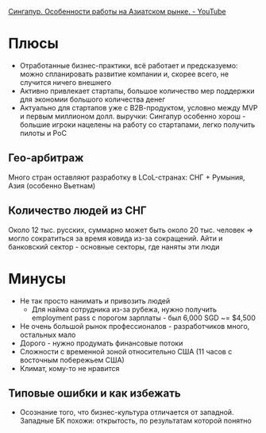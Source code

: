 [Сингапур. Особенности работы на Азиатском рынке. - YouTube](https://www.youtube.com/watch?v=O8TKhOR-bR8)

# Плюсы
- Отработанные бизнес-практики, всё работает и предсказуемо: можно спланировать развитие компании и, скорее всего, не случится ничего внешнего
- Активно привлекает стартапы, большое количество мер поддержки для экономии большого количества денег
- Актуально для стартапов уже с В2В-продуктом, условно между MVP и первым миллионом долл. выручки: Сингапур особенно хорош - большие игроки нацелены на работу со стартапами, легко получить пилоты и PoC

## Гео-арбитраж
Много стран оставляют разработку в LCoL-странах: СНГ + Румыния, Азия (особенно Вьетнам)

## Количество людей из СНГ
Около 12 тыс. русских, суммарно может быть около 20 тыс. человек => могло сократиться за время ковида из-за сокращений. Айти и банковский сектор - основные секторы, где наняты эти люди

# Минусы
- Не так просто нанимать и привозить людей
	- Для найма сотрудника из-за рубежа, нужно получить employment pass с порогом зарплаты - был 6,000 SGD ~= $4,500
- Не очень большой рынок профессионалов - разработчиков много, остальных мало
- Дорого - нужно продумать финансовые потоки
- Сложности с временной зоной относительно США (11 часов с восточным побережьем США)
- Климат, кому-то не нравится

## Типовые ошибки и как избежать
- Осознание того, что бизнес-культура отличается от западной. Западные БК похожи: открытость, по результатам которой понятно